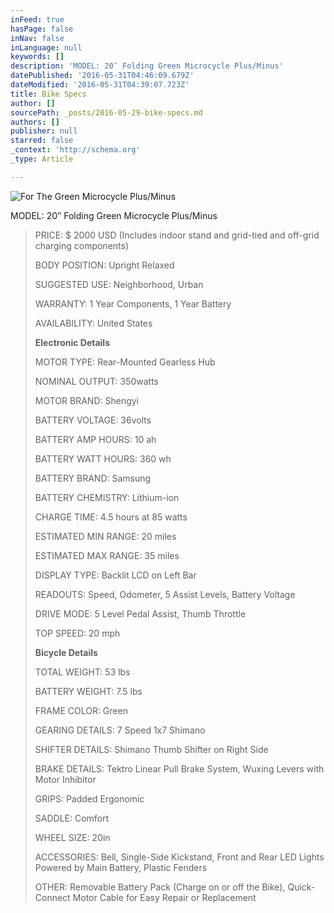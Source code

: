 ```yaml
---
inFeed: true
hasPage: false
inNav: false
inLanguage: null
keywords: []
description: 'MODEL: 20″ Folding Green Microcycle Plus/Minus'
datePublished: '2016-05-31T04:46:09.679Z'
dateModified: '2016-05-31T04:39:07.723Z'
title: Bike Specs
author: []
sourcePath: _posts/2016-05-29-bike-specs.md
authors: []
publisher: null
starred: false
_context: 'http://schema.org'
_type: Article

---
```

![For The Green Microcycle Plus/Minus](https://the-grid-user-content.s3-us-west-2.amazonaws.com/0b98f17e-24f9-472e-9e07-961084ed7ece.jpg)

MODEL: 20″ Folding Green Microcycle Plus/Minus

> PRICE: $ 2000 USD (Includes indoor stand and grid-tied and off-grid charging components)
> 
> BODY POSITION: Upright Relaxed
> 
> SUGGESTED USE: Neighborhood, Urban
> 
> WARRANTY: 1 Year Components, 1 Year Battery
> 
> AVAILABILITY: United States
> 
> **Electronic Details**
> 
> MOTOR TYPE: Rear-Mounted Gearless Hub
> 
> NOMINAL OUTPUT: 350watts
> 
> MOTOR BRAND: Shengyi
> 
> BATTERY VOLTAGE: 36volts
> 
> BATTERY AMP HOURS: 10 ah
> 
> BATTERY WATT HOURS: 360 wh
> 
> BATTERY BRAND: Samsung
> 
> BATTERY CHEMISTRY: Lithium-ion
> 
> CHARGE TIME: 4.5 hours at 85 watts
> 
> ESTIMATED MIN RANGE: 20 miles
> 
> ESTIMATED MAX RANGE: 35 miles
> 
> DISPLAY TYPE: Backlit LCD on Left Bar
> 
> READOUTS: Speed, Odometer, 5 Assist Levels, Battery Voltage
> 
> DRIVE MODE: 5 Level Pedal Assist, Thumb Throttle
> 
> TOP SPEED: 20 mph
> 
> **Bicycle Details**
> 
> TOTAL WEIGHT: 53 lbs
> 
> BATTERY WEIGHT: 7.5 lbs
> 
> FRAME COLOR: Green
> 
> GEARING DETAILS: 7 Speed 1x7 Shimano
> 
> SHIFTER DETAILS: Shimano Thumb Shifter on Right Side
> 
> BRAKE DETAILS: Tektro Linear Pull Brake System, Wuxing Levers with Motor Inhibitor
> 
> GRIPS: Padded Ergonomic
> 
> SADDLE: Comfort
> 
> WHEEL SIZE: 20in
> 
> ACCESSORIES: Bell, Single-Side Kickstand, Front and Rear LED Lights Powered by Main Battery, Plastic Fenders
> 
> OTHER: Removable Battery Pack (Charge on or off the Bike), Quick-Connect Motor Cable for Easy Repair or Replacement